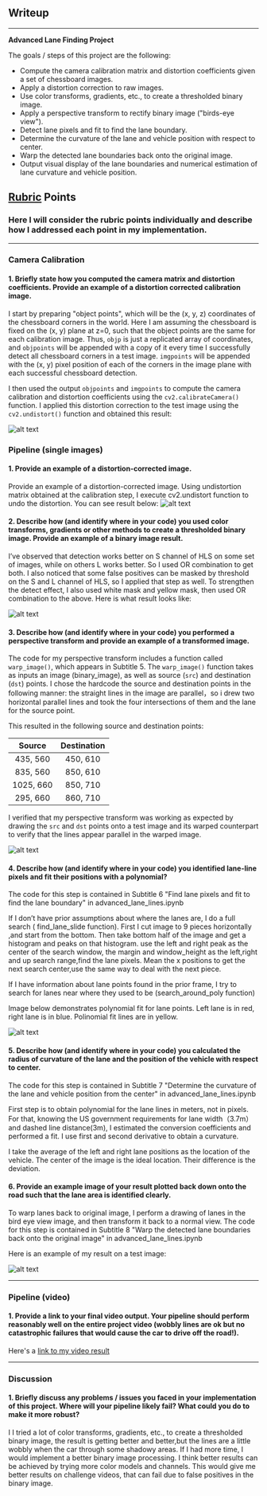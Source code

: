 ## Writeup 

---

**Advanced Lane Finding Project**

The goals / steps of this project are the following:

* Compute the camera calibration matrix and distortion coefficients given a set of chessboard images.
* Apply a distortion correction to raw images.
* Use color transforms, gradients, etc., to create a thresholded binary image.
* Apply a perspective transform to rectify binary image ("birds-eye view").
* Detect lane pixels and fit to find the lane boundary.
* Determine the curvature of the lane and vehicle position with respect to center.
* Warp the detected lane boundaries back onto the original image.
* Output visual display of the lane boundaries and numerical estimation of lane curvature and vehicle position.

[//]: # (Image References)

[image1]: ./output_images/undistorted_image.png "Undistorted"
[image2]: ./output_images/original_undistorted_image.png "Road Transformed"
[image3]: ./output_images/combined_binary.png "Binary Example"
[image4]: ./output_images/warp_image.png "Warp Example"
[image5]: ./output_images/fit_polynomial.png "Fit Visual"
[image6]: ./output_images/inverse_wrap_lane.png "Output"
[video1]: ./output_images/project_video.mp4 "Video"

## [Rubric](https://review.udacity.com/#!/rubrics/571/view) Points

### Here I will consider the rubric points individually and describe how I addressed each point in my implementation.  

---

### Camera Calibration

#### 1. Briefly state how you computed the camera matrix and distortion coefficients. Provide an example of a distortion corrected calibration image.  

I start by preparing "object points", which will be the (x, y, z) coordinates of the chessboard corners in the world. Here I am assuming the chessboard is fixed on the (x, y) plane at z=0, such that the object points are the same for each calibration image.  Thus, `objp` is just a replicated array of coordinates, and `objpoints` will be appended with a copy of it every time I successfully detect all chessboard corners in a test image.  `imgpoints` will be appended with the (x, y) pixel position of each of the corners in the image plane with each successful chessboard detection.  

I then used the output `objpoints` and `imgpoints` to compute the camera calibration and distortion coefficients using the `cv2.calibrateCamera()` function.  I applied this distortion correction to the test image using the `cv2.undistort()` function and obtained this result: 

![alt text][image1]

### Pipeline (single images)

#### 1. Provide an example of a distortion-corrected image.

Provide an example of a distortion-corrected image. Using undistortion matrix obtained at the calibration step, I execute cv2.undistort function to undo the distortion. You can see result below:
![alt text][image2]

#### 2. Describe how (and identify where in your code) you used color transforms, gradients or other methods to create a thresholded binary image.  Provide an example of a binary image result.

I’ve observed that detection works better on S channel of HLS on some set of images, while on others L works better. So I used OR combination to get both. I also noticed that some false positives can be masked by threshold on the S and L channel of HLS, so I applied that step as well.
To strengthen the detect effect, I also used white mask and yellow mask, then used OR combination to the above.
Here is what result looks like:

![alt text][image3]

#### 3. Describe how (and identify where in your code) you performed a perspective transform and provide an example of a transformed image.

The code for my perspective transform includes a function called `warp_image()`, which appears in Subtitle 5.  The `warp_image()` function takes as inputs an image (binary_image), as well as source (`src`) and destination (`dst`) points.  I chose the hardcode the source and destination points in the following manner: the straight lines in the image are parallel，so i drew two horizontal parallel lines and took the four intersections of them and the lane for the source point. 

This resulted in the following source and destination points:

| Source        | Destination   |
|:-------------:|:-------------:| 
| 435, 560      | 450, 610      | 
| 835, 560      | 850, 610      |
| 1025, 660     | 850, 710      |
| 295, 660      | 860, 710      |

I verified that my perspective transform was working as expected by drawing the `src` and `dst` points onto a test image and its warped counterpart to verify that the lines appear parallel in the warped image.

![alt text][image4]

#### 4. Describe how (and identify where in your code) you identified lane-line pixels and fit their positions with a polynomial?

The code for this step is contained in Subtitle 6 "Find lane pixels and fit to find the lane boundary" in advanced_lane_lines.ipynb

If I don’t have prior assumptions about where the lanes are, I do a full search ( find_lane_slide function). First I cut image to 9 pieces horizontally ,and start from the bottom. Then take bottom half of the image and get a histogram and peaks on that histogram. use the left and right peak as the center of the search window, the margin and window_height as the left,right and up search range,find the lane pixels. Mean the x positions to get the next search center,use the same way to deal with the next piece.

If I have information about lane points found in the prior frame, I try to search for lanes near where they used to be (search_around_poly function)

Image below demonstrates polynomial fit for lane points. Left lane is in red, right lane is in blue. Polinomial fit lines are in yellow.

![alt text][image5]

#### 5. Describe how (and identify where in your code) you calculated the radius of curvature of the lane and the position of the vehicle with respect to center.

The code for this step is contained in Subtitle 7 "Determine the curvature of the lane and vehicle position from the center" in advanced_lane_lines.ipynb

First step is to obtain polynomial for the lane lines in meters, not in pixels. For that, knowing the US government requirements for lane width（3.7m） and dashed line distance(3m), I estimated the conversion coefficients and performed a fit.  I use first and second derivative to obtain a curvature.

I take the average of the left and right lane positions as the location of the vehicle. The center of the image is the ideal location. Their difference is the deviation.

#### 6. Provide an example image of your result plotted back down onto the road such that the lane area is identified clearly.

To warp lanes back to original image, I perform a drawing of lanes in the bird eye view image, and then transform it back to a normal view.
The code for this step is contained in Subtitle 8 "Warp the detected lane boundaries back onto the original image" in advanced_lane_lines.ipynb

Here is an example of my result on a test image:

![alt text][image6]

---

### Pipeline (video)

#### 1. Provide a link to your final video output.  Your pipeline should perform reasonably well on the entire project video (wobbly lines are ok but no catastrophic failures that would cause the car to drive off the road!).

Here's a [link to my video result](./project_video.mp4)

---

### Discussion

#### 1. Briefly discuss any problems / issues you faced in your implementation of this project.  Where will your pipeline likely fail?  What could you do to make it more robust?

I I tried a lot of color transforms, gradients, etc., to create a thresholded binary image, the result is getting better and better,but the lines are a little wobbly when the car  through some shadowy areas.
If I had more time, I would implement a better binary image processing. I think better results can be achieved by trying more color models and channels. This would give me better results on challenge videos, that can fail due to false positives in the binary image.



